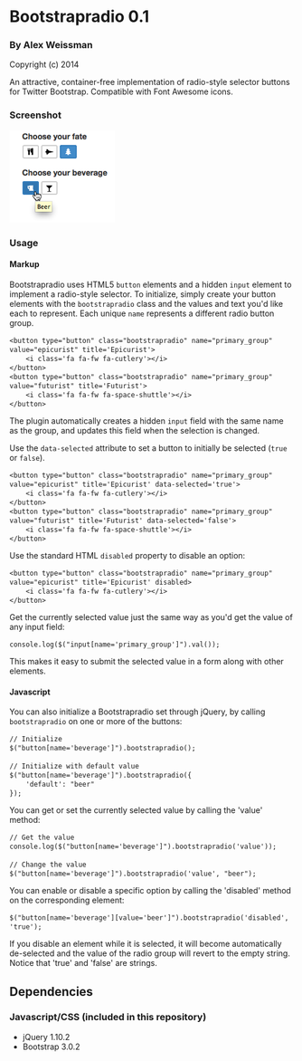 # Bootstrapradio 0.1

### By Alex Weissman

Copyright (c) 2014

An attractive, container-free implementation of radio-style selector buttons for Twitter Bootstrap.  Compatible with Font Awesome icons.

### Screenshot


![Bootstrapradio](/screenshots/bootstrapradio.png "Bootstrapradio")

### Usage

#### Markup

Bootstrapradio uses HTML5 `button` elements and a hidden `input` element to implement a radio-style selector.  To initialize, simply create your button elements with the `bootstrapradio` class and the values and text you'd like each to represent.
Each unique `name` represents a different radio button group.  

````
<button type="button" class="bootstrapradio" name="primary_group" value="epicurist" title='Epicurist'>
    <i class='fa fa-fw fa-cutlery'></i>
</button>
<button type="button" class="bootstrapradio" name="primary_group" value="futurist" title='Futurist'>
    <i class='fa fa-fw fa-space-shuttle'></i>
</button>
````

The plugin automatically creates a hidden `input` field with the same name as the group, and updates this field when the selection is changed.

Use the `data-selected` attribute to set a button to initially be selected (`true` or `false`).

````
<button type="button" class="bootstrapradio" name="primary_group" value="epicurist" title='Epicurist' data-selected='true'>
    <i class='fa fa-fw fa-cutlery'></i>
</button>
<button type="button" class="bootstrapradio" name="primary_group" value="futurist" title='Futurist' data-selected='false'>
    <i class='fa fa-fw fa-space-shuttle'></i>
</button>
````

Use the standard HTML `disabled` property to disable an option:

````
<button type="button" class="bootstrapradio" name="primary_group" value="epicurist" title='Epicurist' disabled>
    <i class='fa fa-fw fa-cutlery'></i>
</button>
````

Get the currently selected value just the same way as you'd get the value of any input field:

````
console.log($("input[name='primary_group']").val());
````

This makes it easy to submit the selected value in a form along with other elements.

#### Javascript

You can also initialize a Bootstrapradio set through jQuery, by calling `bootstrapradio` on one or more of the buttons:

````
// Initialize
$("button[name='beverage']").bootstrapradio();

// Initialize with default value
$("button[name='beverage']").bootstrapradio({
    'default': "beer"
});
````

You can get or set the currently selected value by calling the 'value' method:

````
// Get the value
console.log($("button[name='beverage']").bootstrapradio('value'));

// Change the value
$("button[name='beverage']").bootstrapradio('value', "beer");

````

You can enable or disable a specific option by calling the 'disabled' method on the corresponding element:

```` 
$("button[name='beverage'][value='beer']").bootstrapradio('disabled', 'true');
````

If you disable an element while it is selected, it will become automatically de-selected and the value of the radio group will revert to the empty string.
Notice that 'true' and 'false' are strings.


## Dependencies

### Javascript/CSS (included in this repository)
- jQuery 1.10.2
- Bootstrap 3.0.2

